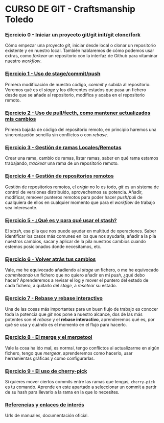 # CURSO DE GIT - Craftsmanship Toledo


### [Ejercicio 0 - Iniciar un proyecto git/git init/git clone/fork](ejercicios/zero/cero.md)

Cómo empezar una proyecto *git*, iniciar desde local o clonar un repositorio existente y en nuestro local. También hablaremos de cómo podemos usar extras, como *forkear* un repositorio con la interfaz de Github para vitaminar nuestro *workflow*.

### [Ejercicio 1 - Uso de stage/commit/push](ejercicios/uno/uno.md)

Primera modificación de nuestro código, *commit* y subida al repositorio. Veremos qué es el *stage* y los diferentes estados que pasa un fichero desde que se añade al repositorio, modifica y acaba en el repositorio remoto.

### [Ejercicio 2 - Uso de pull/fecth, como mantener actualizados mis cambios](ejercicios/dos/dos.md)

Primera bajada de código del repositorio remoto, en principio haremos una sincronización sencilla sin conflictos o con *rebase*.

### [Ejercicio 3 - Gestión de ramas Locales/Remotas](ejercicios/tres/tres.md)

Crear una rama, cambio de ramas, listar ramas, saber en qué rama estamos trabajando, *trackear* una rama de un repositorio remoto.

### [Ejercicio 4 - Gestión de repositorios remotos](ejercicios/cuatro/cuatro.md)

Gestión de repositorios remotos, el *origin* no lo es todo, *git* es un sistema de control de versiones distribuido, aprovechemos su potencia. Añadir, modificar, remover punteros remotos para poder hacer *push/pull* de cualquiera de ellos en cualquier momento que para el *workflow* de trabajo sea interesante.

### [Ejercicio 5 - ¿Qué es y para qué usar el stash?](ejercicios/cinco/cinco.md)

El *stash*, esa pila que nos puede ayudar en multitud de operaciones. Saber identificar los casos más comunes en los que nos ayudaría, añadir a la pila nuestros cambios, sacar y aplicar de la pila nuestros cambios cuando estemos posicionados donde necesitamos, etc.

### [Ejercicio 6 - Volver atrás tus cambios](ejercicios/seis/seis.md)

Vale, me he equivocado añadiendo al *stage* un fichero, o me he equivocado *commiteando* un fichero que no quiero añadir en mi *push*, ¿qué debo hacer? Aprenderemos a revisar el log y mover el puntero del estado de cada fichero, a quitarlo del *stage*, a *resetear* su estado.

### [Ejercicio 7 - Rebase y rebase interactivo](ejercicios/siete/siete.md)

Una de las cosas más importantes para un buen flujo de trabajo es conocer toda la potencia que *git* nos pone a nuestro alcance, dos de las más potentes son el *rebase* y el **rebase interactivo**, aprenderemos qué es, por qué se usa y cuándo es el momento en el flujo para hacerlo.

### [Ejercicio 8 - El merge y el mergetool](ejercicios/ocho/ocho.md)

Vale la cosa ha ido mal, es normal, tengo conflictos al actualizarme en algún fichero, tengo que *mergear*, aprenderemos como hacerlo, usar herramientas gráficas y como configurarlas.

### [Ejercicio 9 - El uso de cherry-pick](ejercicios/nueve/nueve.md)

Si quieres mover ciertos commits entre las ramas que tengas, `cherry-pick` es tu comando. Aprende en este apartado a seleccionar un commit a partir de su hash para llevarlo a la rama en la que lo necesites.

### [Referencias y enlaces de interés](referencias.md)

Urls de manuales, documentación oficial.
